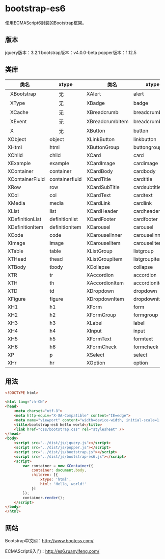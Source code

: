 # bootstrap-es6

使用ECMAScript6封装的Bootstrap框架。

## 版本

  jquery版本：3.2.1
  bootstrap版本：v4.0.0-beta
  popper版本：1.12.5

## 类库

|       类名         |       xtype       |        类名          |       xtype        |
|-------------------|-------------------|----------------------|--------------------|
|   XBootstrap      |        无         |   XAlert             |   alert            |
|   XType           |        无         |   XBadge             |   badge            |
|   XCache          |        无         |   XBreadcrumb        |   breadcrumb       |
|   XEvent          |        无         |   XBreadcrumbItem    |   breadcrumbitem   |
|   X               |        无         |   XButton            |   button           |
|   XObject         |     object        |   XLinkButton        |   linkbutton       |
|   XHtml           |     html          |   XButtonGroup       |   buttongroup      |
|   XChild          |     child         |   XCard              |   card             |
|   XExample        |     example       |   XCardImage         |   cardimage        |
|   XContainer      |     container     |   XCardBody          |   cardbody         |
|   XContainerFluid |    containerfluid |   XCardTitle         |   cardtitle        |
|   XRow            |    row            |   XCardSubTitle      |   cardsubtitle     |
|   XCol            |    col            |   XCardText          |   cardtext         |
|   XMedia          |    media          |   XCardLink          |   cardlink         |
|   XList           |    list           |   XCardHeader        |   cardheader       |
|   XDefinitionList |   definitionlist  |   XCardFooter        |   cardfooter       |
|   XDefinitionItem |   definitionitem  |   XCarousel          |   carousel         |
|   XCode           |   code            |   XCarouselInner     |   carouselinner    |
|   XImage          |   image           |   XCarouselItem      |   carouselitem     |
|   XTable          |   table           |   XListGroup         |   listgroup        |
|   XTHead          |   thead           |   XListGroupItem     |   listgroupitem    |
|   XTBody          |   tbody           |   XCollapse          |   collapse         |
|   XTR             |   tr              |   XAccordion         |   accordion        |
|   XTH             |   th              |   XAccordionItem     |   accordionitem    |
|   XTD             |   td              |   XDropdown          |   dropdown         |
|   XFigure         |   figure          |   XDropdownItem      |   dropdownitem     |
|   XH1             |   h1              |   XForm              |   form             |
|   XH2             |   h2              |   XFormGroup         |   formgroup        |
|   XH3             |   h3              |   XLabel             |   label            |
|   XH4             |   h4              |   XInput             |   input            |
|   XH5             |   h5              |   XFormText          |   formtext         |
|   XH6             |   h6              |   XFormCheck         |   formcheck        |
|   XP              |   p               |   XSelect            |   select           |
|   XHr             |   hr              |   XOption            |   option           |

## 用法

```html
<!DOCTYPE html>

<html lang="zh-CN">
<head>
    <meta charset="utf-8">
    <meta http-equiv="X-UA-Compatible" content="IE=edge">
    <meta name="viewport" content="width=device-width, initial-scale=1, shrink-to-fit=no">
    <title>bootstrap-es6 hello world</title>
    <link href="css/bootstrap.css" rel="stylesheet" />
</head>
<body>
    <script src="../dist/js/jquery.js"></script>
    <script src="../dist/js/popper.js"></script>
    <script src="../dist/js/bootstrap.js"></script>
    <script src="../dist/js/bootstrap-es6.js"></script>
    <script>
        var container = new XContainer({
            container: document.body,
            children: [{
                xtype: 'html',
                html: 'Hello, world!'
            }]
        });
        container.render();
    </script>
</body>
</html>
```

## 网站

Bootstrap中文网：http://www.bootcss.com/

ECMAScript6入门：http://es6.ruanyifeng.com/
